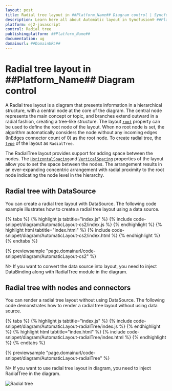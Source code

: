 ```yaml
---
layout: post
title: Radial tree layout in ##Platform_Name## Diagram control | Syncfusion®
description: Learn here all about Automatic layout in Syncfusion® ##Platform_Name## Diagram control of Syncfusion Essential® JS 2 and more.
platform: ej2-javascript
control: Radial tree 
publishingplatform: ##Platform_Name##
documentation: ug
domainurl: ##DomainURL##
---
```


# Radial tree layout in ##Platform_Name## Diagram control

A Radial tree layout is a diagram that presents information in a hierarchical structure, with a central node at the core of the diagram. The central node represents the main concept or topic, and branches extend outward in a radial fashion, creating a tree-like structure. The layout [`root`](../api/diagram/layout/#root) property can be used to define the root node of the layout. When no root node is set, the algorithm automatically considers the node without any incoming edges (InEdges connector count of 0) as the root node. To create radial tree, the [`type`](../api/diagram/layout/#type) of the layout as `RadialTree`.

The RadialTree layout provides support for adding space between the nodes. The [`HorizontalSpacing`](../api/diagram/layoutModel/#horizontalspacing )and [`VerticalSpacing`](../api/diagram/layoutModel/#verticalspacing) properties of the layout allow you to set the space between the nodes. The arrangement results in an ever-expanding concentric arrangement with radial proximity to the root node indicating the node level in the hierarchy.

## Radial tree with DataSource

You can create a radial tree layout with DataSource. The following code example illustrates how to create a radial tree layout using a data source.

{% tabs %}
{% highlight js tabtitle="index.js" %}
{% include code-snippet/diagram/AutomaticLayout-cs2/index.js %}
{% endhighlight %}
{% highlight html tabtitle="index.html" %}
{% include code-snippet/diagram/AutomaticLayout-cs2/index.html %}
{% endhighlight %}
{% endtabs %}
        
{% previewsample "page.domainurl/code-snippet/diagram/AutomaticLayout-cs2" %}

N> If you want to convert the data source into layout, you need to inject DataBinding along with RadialTree module in the diagram.

## Radial tree with nodes and connectors

You can render a radial tree layout without using DataSource. The following code demonstrates how to render a radial tree layout without using data source.

{% tabs %}
{% highlight js tabtitle="index.js" %}
{% include code-snippet/diagram/AutomaticLayout-radialTree/index.js %}
{% endhighlight %}
{% highlight html tabtitle="index.html" %}
{% include code-snippet/diagram/AutomaticLayout-radialTree/index.html %}
{% endhighlight %}
{% endtabs %}
        
{% previewsample "page.domainurl/code-snippet/diagram/AutomaticLayout-radialTree" %}

N> If you want to use radial tree layout in diagram, you need to inject RadialTree in the diagram.

![Radial tree](images/RadialTree.png)